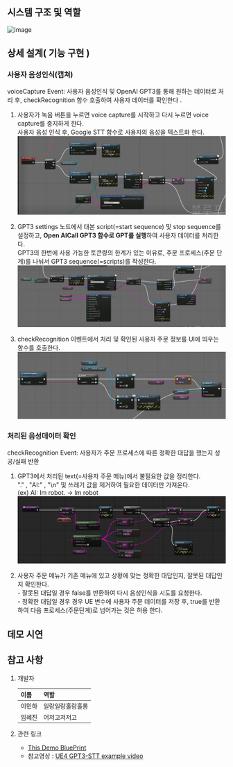 ## 시스템 구조 및 역할
![image](https://user-images.githubusercontent.com/57169754/222325827-8287c63f-7404-4fa4-8fef-ec2fe1d8289a.png)

## 상세 설계( 기능 구현 )
### 사용자 음성인식(캡쳐)
voiceCapture Event: 사용자 음성인식 및 OpenAI GPT3를 통해 원하는 데이터로 처리 후, checkRecognition 함수 호출하여 사용자 데이터를 확인한다 .
1. 사용자가 녹음 버튼을 누르면 voice capture를 시작하고 다시 누르면 voice capture를 중지하게 한다. <br> 사용자 음성 인식 후, Google STT 함수로 사용자의 음성을 텍스트화 한다.
![voiceCapture_level](./images/voicecapture_capture.PNG)

2. GPT3 settings 노드에서 대본 script(=start sequence) 및 stop sequence를 설정하고, <strong>Open AICall GPT3 함수로 GPT를 실행</strong>하여 사용자 데이터를 처리한다.<br>
GPT3의 한번에 사용 가능한 토큰량의 한계가 있는 이유로, 주문 프로세스(주문 단계)를 나눠서 GPT3 sequence(=scripts)를 작성한다. <br>
![voiceCapture_level](./images/voicecapture_level.PNG)

3. checkRecognition 이벤트에서 처리 및 확인된 사용자 주문 정보를 UI에 띄우는 함수를 호출한다.
![voicecapture_wirteSTT](./images/voicecapture_wirteSTT.PNG)
### 처리된 음성데이터 확인
checkRecognition Event: 사용자가 주문 프로세스에 따른 정확한 대답을 했는지 성공/실패 반환
1. GPT3에서 처리된 text(=사용자 주문 메뉴)에서 불필요한 값을 정리한다. <br>
"." , "AI:" , "\n" 및 쓰레기 값을 제거하여 필요한 데이터만 가져온다. <br>
(ex) AI: Im robot. -> Im robot
![1번 처리 블루프린트](./images/checkrecognition.PNG)

2. 사용자 주문 메뉴가 기존 메뉴에 있고 상황에 맞는 정확한 대답인지, 잘못된 대답인지 확인한다. <br> - 잘못된 대답일 경우 false를 반환하여 다시 음성인식을 시도를 요청한다. <br> - 정확한 대답일 경우 경우 UE 변수에 사용자 주문 데이터를 저장 후, true를 반환하여 다음 프로세스(주문단계)로 넘어가는 것은 허용 한다.

## 데모 시연

## 참고 사항
1. 개발자

    |이름|역할|
    |------|---|
    |이민하|일랑일랑홀랑훌롱|
    |임혜진|어저고저저고|

2. 관련 링크
      * [This Demo BluePrint](http://www.naver.com)
      * 참고영상 : [UE4 GPT3-STT example video](https://www.youtube.com/watch?v=wtv_043sIrg&t=2s)
